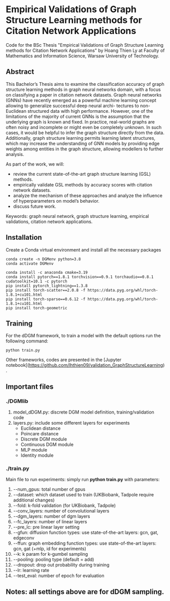 # Empirical Validations of Graph Structure Learning methods for Citation Network Applications

Code for the BSc Thesis "Empirical Validations of Graph Structure Learning methods for Citation Network Applications" by Hoang Thien Ly at Faculty of Mathematics and Information Science, Warsaw University of Technology.

## Abstract

This Bachelor’s Thesis aims to examine the classification accuracy of graph structure learning methods in graph neural networks domain, with a focus on classifying a paper
in citation network datasets. Graph neural networks (GNNs) have recently emerged as a powerful machine learning concept allowing to generalize successful deep neural archi-
tectures to non-Euclidean structured data with high performance. However, one of the limitations of the majority of current GNNs is the assumption that the underlying graph
is known and fixed. In practice, real-world graphs are often noisy and incomplete or might even be completely unknown. In such cases, it would be helpful to infer the graph
structure directly from the data. Additionally, graph structure learning permits learning latent structures, which may increase the understanding of GNN models by providing edge
weights among entities in the graph structure, allowing modellers to further analysis.

As part of the work, we will:
* review the current state-of-the-art graph structure learning (GSL) methods.
* empirically validate GSL methods by accuracy scores with citation network datasets.
* analyze the mechanism of these approaches and analyze the influence of hyperparameters on model’s behavior.
* discuss future work.

Keywords: graph neural network, graph structure learning, empirical validations, citation network applications.


## Installation

Create a Conda virtual environment and install all the necessary packages

```
conda create -n DGMenv python=3.8
conda activate DGMenv
```

```
conda install -c anaconda cmake=3.19
conda install pytorch==1.8.1 torchvision==0.9.1 torchaudio==0.8.1 cudatoolkit=10.1 -c pytorch
pip install pytorch_lightning==1.3.8
pip install torch-scatter==2.0.8 -f https://data.pyg.org/whl/torch-1.8.1+cu101.html
pip install torch-sparse==0.6.12 -f https://data.pyg.org/whl/torch-1.8.1+cu101.html
pip install torch-geometric
```

## Training

For the dDGM framework, to train a model with the default options run the following command:
```
python train.py
``` 

Other frameworks, codes are presented in the [Jupyter notebook[(https://github.com/lhthien09/validation_GraphStructureLearning).

## Important files
### ./DGMlib
1. model_dDGM.py: discrete DGM model definition, training/validation code
2. layers.py: include some different layers for experiments
    - Euclidean distance
    - Poincare distance
    - Discrete DGM module
    - Continuous DGM module
    - MLP module
    - Identity module
### ./train.py
Main file to run experiments: simply run **python train.py** with parameters:

1. --num_gpus: total number of gpus
2. --dataset: which dataset used to train (UKBiobank, Tadpole require additional changes)
3. --fold: k-fold validation (for UKBiobank, Tadpole)
4. --conv_layers: number of convolutional layers
5. --dgm_layers: number of dgm layers
6. --fc_layers: number of linear layers
7. --pre_lc: pre linear layer setting
8. --gfun: diffusion function types: use state-of-the-art layers: gcn, gat, edgeconv
9. --ffun: graph embedding function types: use state-of-the-art layers: gcn, gat (+mlp, id for experiments)
10. --k: k param for k-gumbel sampling
11. --pooling: pooling type (default = add)
12. --dropout: drop out probability during training
13. --lr: learning rate 
14. --test_eval: number of epoch for evaluation 

## Notes: all settings above are for dDGM sampling.


